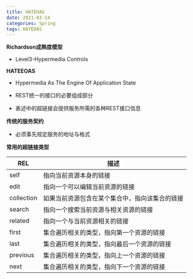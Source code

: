 ```yaml
---
title: HATEOAS
date: 2021-03-14
categories: Spring
tags: HATEOAS
---
```


**Richardson成熟度模型**

- Level3-Hypermedia Controls

**HATEEOAS**

- Hypermedia As The Engine Of Application State
- REST统一的接口的必要组成部分

- 表述中的超链接会提供服务所需的各种REST接口信息

**传统的服务契约**

- 必须事先规定服务的地址与格式

**常用的超链接类型**

| REL        | 描述                                           |
| ---------- | ---------------------------------------------- |
| self       | 指向当前资源本身的链接                         |
| edit       | 指向一个可以编辑当前资源的链接                 |
| collection | 如果当前资源包含在某个集合中，指向该集合的链接 |
| search     | 指向一个搜索当前资源与相关资源的链接           |
| related    | 指向一个与当前资源相关的链接                   |
| first      | 集合遍历相关的类型，指向第一个资源的链接       |
| last       | 集合遍历相关的类型，指向最后一个资源的链接     |
| previous   | 集合遍历相关的类型，指向上一个资源的链接       |
| next       | 集合遍历相关的类型，指向下一个资源的链接       |

